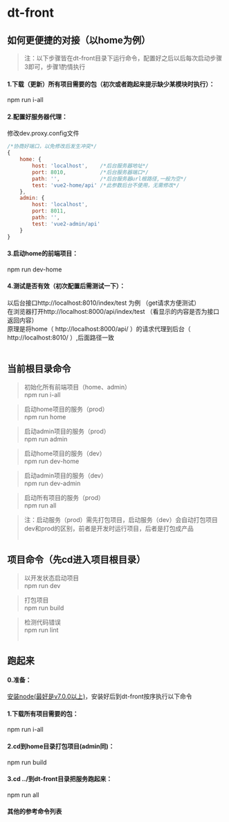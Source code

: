 # dt-front

## 如何更便捷的对接（以home为例）
> 注：以下步骤皆在dt-front目录下运行命令，配置好之后以后每次启动步骤3即可，步骤1酌情执行

#### 1.下载（更新）所有项目需要的包（初次或者跑起来提示缺少某模块时执行）：
npm run i-all

#### 2.配置好服务器代理：
修改dev.proxy.config文件
``` js
/*协商好端口，以免修改后发生冲突*/
{
    home: {
        host: 'localhost',    /*后台服务器地址*/
        port: 8010,           /*后台服务器端口*/
        path: '',             /*后台服务器url根路径,一般为空*/
        test: 'vue2-home/api' /*此参数后台不使用，无需修改*/
    },
    admin: {
        host: 'localhost',
        port: 8011,
        path: '',
        test: 'vue2-admin/api'
    }
}
```

#### 3.启动home的前端项目：
npm run dev-home

#### 4.测试是否有效（初次配置后需测试一下）：
以后台接口http://localhost:8010/index/test 为例 （get请求方便测试）<br>
在浏览器打开http://localhost:8000/api/index/test （看显示的内容是否为接口返回内容）<br>
原理是将home（ http://localhost:8000/api/ ）的请求代理到后台（ http://localhost:8010/ ）,后面路径一致
<br><br>
## 当前根目录命令

> 初始化所有前端项目（home、admin）<br />
npm run i-all

> 启动home项目的服务（prod）<br />
npm run home

> 启动admin项目的服务（prod）<br />
npm run admin

> 启动home项目的服务（dev）<br />
npm run dev-home

> 启动admin项目的服务（dev）<br />
npm run dev-admin

> 启动所有项目的服务（prod）<br />
npm run all

> 注：启动服务（prod）需先打包项目，启动服务（dev）会自动打包项目<br>
dev和prod的区别，前者是开发时运行项目，后者是打包成产品
<br><br>
## 项目命令（先cd进入项目根目录）

> 以开发状态启动项目<br />
npm run dev

> 打包项目<br />
npm run build

> 检测代码错误<br />
npm run lint
<br><br>
## 跑起来
#### 0.准备：
[安装node(最好是v7.0.0以上)](http://nodejs.cn/)，安装好后到dt-front按序执行以下命令

#### 1.下载所有项目需要的包：
npm run i-all

#### 2.cd到home目录打包项目(admin同)：
npm run build

#### 3.cd ../到dt-front目录把服务跑起来：
npm run all

#### 其他的参考命令列表
